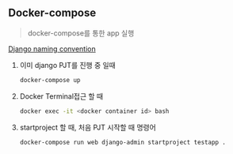 ## Docker-compose
> docker-compose를 통한 app 실행

[Django naming convention](https://stackoverflow.com/questions/3098681/is-there-a-naming-convention-for-django-apps)

1. 이미 django PJT를 진행 중 일때
    ```bash
    docker-compose up
    ```

2. Docker Terminal접근 할 때
    ```bash
    docker exec -it <docker container id> bash
    ```

3. startproject 할 때, 처음 PJT 시작할 때 명령어
    ```bash
    docker-compose run web django-admin startproject testapp .
    ```

